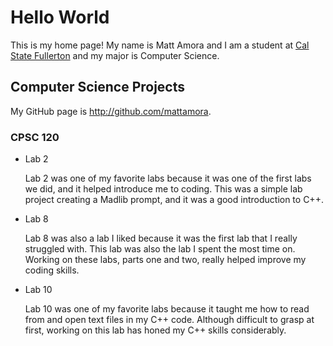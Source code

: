 # Hello World

This is my home page! My name is Matt Amora and I am a student at [Cal State Fullerton](http://www.fullerton.edu/) and my major is Computer Science.

## Computer Science Projects

My GitHub page is http://github.com/mattamora.

### CPSC 120

* Lab 2

    Lab 2 was one of my favorite labs because it was one of the first labs we did, and it helped introduce me to coding. This was a simple lab project creating a Madlib prompt, and it was a good introduction to C++.

* Lab 8

    Lab 8 was also a lab I liked because it was the first lab that I really struggled with. This lab was also the lab I spent the most time on. Working on these labs, parts one and two, really helped improve my coding skills. 


* Lab 10    

    Lab 10 was one of my favorite labs because it taught me how to read from and open text files in my C++ code. Although difficult to grasp at first, working on this lab has honed my C++ skills considerably. 